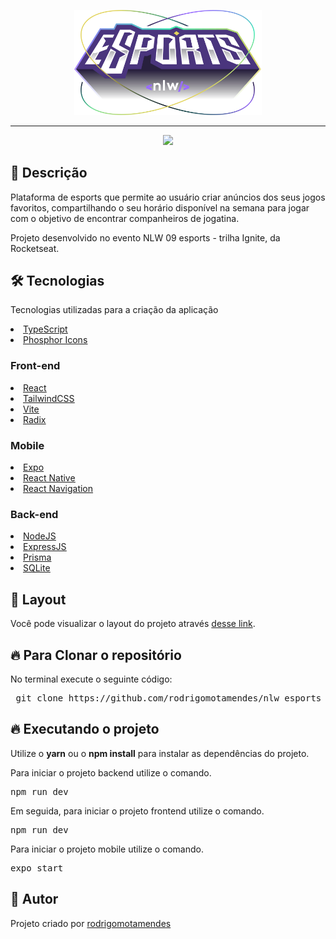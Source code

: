 <p align="center">
  <img src="https://raw.githubusercontent.com/rodrigomotamendes/nlw_esports_rocketseat/db91e17d3b8ed5a1ef5d762bef196de2b990d176/web/src/assets/logo-nlw-esports.svg" width="300">
</p>

<hr size="2" width="100%" align="center" noshade>

  <p align="center">
   <img src="mobile/assets/nlw_esports_rocketseat.gif" width="800">
  </p>

<h2>🚀 Descrição</h2>

  <p>Plataforma de esports que permite ao usuário criar anúncios dos seus jogos favoritos, compartilhando o seu horário disponível na semana para jogar com o objetivo de encontrar companheiros de jogatina.</p>

  <p>Projeto desenvolvido no evento NLW 09 esports - trilha Ignite, da Rocketseat.</p>

<h2>🛠 Tecnologias</h2>

<p> Tecnologias utilizadas para a criação da aplicação</p>

<u>
 <li>
  <a href='https://www.typescriptlang.org/' target="_blank" rel="nofollow">TypeScript</a>
 </li>
 <li>
  <a href='https://phosphoricons.com/' target="_blank" rel="nofollow">Phosphor Icons</a>
 </li>
</u>

### Front-end

<u>
 <li>
  <a href='https://pt-br.reactjs.org/' target="_blank" rel="nofollow">React</a>
 </li>
 <li>
  <a href='https://tailwindcss.com/' target="_blank" rel="nofollow">TailwindCSS</a>
 </li>
 <li>
  <a href='https://vitejs.dev/' target="_blank" rel="nofollow">Vite</a>
 </li>
 <li>
  <a href='https://www.radix-ui.com/' target="_blank" rel="nofollow">Radix</a>
 </li>
</u>

### Mobile

<u>
 <li>
  <a href='https://expo.dev/' target="_blank" rel="nofollow">Expo</a>
 </li>
 <li>
  <a href='https://reactnative.dev/' target="_blank" rel="nofollow">React Native</a>
 </li>
 <li>
  <a href='https://reactnavigation.org/' target="_blank" rel="nofollow">React Navigation</a>
 </li>
</u>

### Back-end

<u>
 <li>
  <a href='https://nodejs.org/en/' target="_blank" rel="nofollow">NodeJS</a>
 </li>
 <li>
  <a href='https://expressjs.com/pt-br/' target="_blank" rel="nofollow">ExpressJS</a>
 </li>
 <li>
  <a href='https://www.prisma.io/' target="_blank" rel="nofollow">Prisma</a>
 </li>
 <li>
  <a href='https://www.sqlite.org/index.html' target="_blank" rel="nofollow">SQLite</a>
 </li>
 
</u>

<h2>🔖 Layout</h2>

Você pode visualizar o layout do projeto através [desse link](https://www.figma.com/file/oqcNd5OFLcjwbl6EJfDHyG/NLW-eSports-(Community)?node-id=6%3A23).

<h2>🔥 Para Clonar o repositório</h2>

<p>No terminal execute o seguinte código: </p>

<div class="highlight highlight-source-shell">
 <pre>
 git clone https://github.com/rodrigomotamendes/nlw_esports_rocketseat
</pre>

</div>

<h2>🔥 Executando o projeto</h2>

<p>Utilize o <b>yarn</b> ou o <b>npm install</b> para instalar as dependências do projeto.</p>

<p>Para iniciar o projeto backend utilize o comando.</p>

<div class="highlight highlight-source-shell">
<pre>
npm run dev
</pre>
</div>

<p>Em seguida, para iniciar o projeto frontend utilize o comando.</p>

<div class="highlight highlight-source-shell">
<pre>
npm run dev
</pre>
</div>

<p>Para iniciar o projeto mobile utilize o comando.</p>

<div class="highlight highlight-source-shell">
<pre>
expo start
</pre>
</div>

<h2>💜 Autor</h2>

<p>Projeto criado por <a href='https://www.linkedin.com/in/rodrigo-mota-mendes/' rel="nofollow">rodrigomotamendes</a></p>
